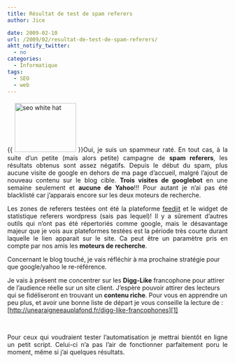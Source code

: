 ```yaml
---
title: Résultat de test de spam referers
author: Jice

date: 2009-02-10
url: /2009/02/resultat-de-test-de-spam-referers/
aktt_notify_twitter:
  - no
categories:
  - Informatique
tags:
  - SEO
  - web
---
```

<p style="text-align: justify;">
  {{<img class="alignleft size-full wp-image-143" style="margin: 5px;" title="seo white hat" src="images/posts/oldwordpress/uploads/2009/02/seo_white_hat.jpg" alt="seo white hat" width="140" height="112" >}}Oui, je suis un spammeur raté. En tout cas, à la suite d&#8217;un petite (mais alors petite) campagne de <strong>spam referers</strong>, les résultats obtenus sont assez négatifs. Depuis le début du spam, plus aucune visite de google en dehors de ma page d&#8217;accueil, malgré l&#8217;ajout de nouveau contenu sur le blog cible. <strong>Trois visites de googlebot</strong> en une semaine seulement et <strong>aucune de Yahoo</strong>!!! Pour autant je n&#8217;ai pas été blacklisté car j&#8217;apparais encore sur les deux moteurs de recherche.
</p>

<p style="text-align: justify;">
  Les zones de referers testées ont été la plateforme <a title="Feedjit" href="http://feedjit.com/" target="_blank">feedjit</a> et le widget de statistique referers wordpress (sais pas lequel)! Il y a sûrement d&#8217;autres outils qui n&#8217;ont pas été répertoriés comme google, mais le désavantage majeur que je vois aux plateformes testées est la période très courte durant laquelle le lien apparait sur le site. Ca peut être un paramètre pris en compte par nos amis les <strong>moteurs de recherche</strong>.<!--more-->
</p>

Concernant le blog touché, je vais réfléchir à ma prochaine stratégie pour que google/yahoo le re-référence.

Je vais à présent me concentrer sur les **Digg-Like** francophone pour attirer de l&#8217;audience réelle sur un site client. J&#8217;espère pouvoir attirer des lecteurs qui se fidéliseront en trouvant un **contenu riche**. Pour vous en apprendre un peu plus, et avoir une bonne liste de départ je vous conseille la lecture de : [http://unearaigneeauplafond.fr/digg-like-francophones][1]

<br class="spacer_" />

<p style="text-align: justify;">
  Pour ceux qui voudraient tester l&#8217;automatisation je mettrai bientôt en ligne un petit script. Celui-ci n&#8217;a pas l&#8217;air de fonctionner parfaitement poru le moment, même si j&#8217;ai quelques résultats.
</p>

 [1]: http://unearaigneeauplafond.fr/digg-like-francophones "Liste digg like francophones"